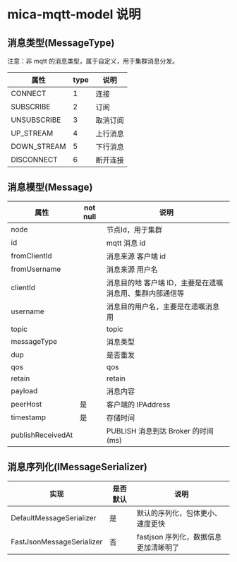 # mica-mqtt-model 说明

## 消息类型(MessageType)

注意：非 mqtt 的消息类型，属于自定义，用于集群消息分发。

| 属性        | type | 说明     |
| ----------- | ---- | -------- |
| CONNECT     | 1    | 连接     |
| SUBSCRIBE   | 2    | 订阅     |
| UNSUBSCRIBE | 3    | 取消订阅 |
| UP_STREAM   | 4    | 上行消息 |
| DOWN_STREAM | 5    | 下行消息 |
| DISCONNECT  | 6    | 断开连接 |

## 消息模型(Message)

| 属性              | not null | 说明                                                     |
| ----------------- | -------- | -------------------------------------------------------- |
| node              |          | 节点Id，用于集群                                         |
| id                |          | mqtt 消息 id                                             |
| fromClientId      |          | 消息来源 客户端 id                                       |
| fromUsername      |          | 消息来源 用户名                                          |
| clientId          |          | 消息目的地 客户端 ID，主要是在遗嘱消息用、集群内部通信等 |
| username          |          | 消息目的用户名，主要是在遗嘱消息用                       |
| topic             |          | topic                                                    |
| messageType       |          | 消息类型                                                 |
| dup               |          | 是否重发                                                 |
| qos               |          | qos                                                      |
| retain            |          | retain                                                   |
| payload           |          | 消息内容                                                 |
| peerHost          | 是       | 客户端的 IPAddress                                       |
| timestamp         | 是       | 存储时间                                                 |
| publishReceivedAt |          | PUBLISH 消息到达 Broker 的时间 (ms)                      |

## 消息序列化(IMessageSerializer)

| 实现                      | 是否默认 | 说明                                  |
| ------------------------- | -------- | ------------------------------------- |
| DefaultMessageSerializer  | 是       | 默认的序列化，包体更小、速度更快      |
| FastJsonMessageSerializer | 否       | fastjson 序列化，数据信息更加清晰明了 |
